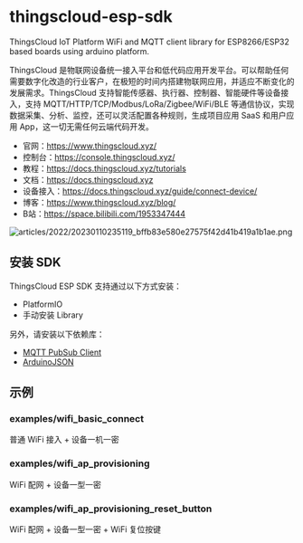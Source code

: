# thingscloud-esp-sdk
ThingsCloud IoT Platform WiFi and MQTT client library for ESP8266/ESP32 based boards using arduino platform.

ThingsCloud 是物联网设备统一接入平台和低代码应用开发平台。可以帮助任何需要数字化改造的行业客户，在极短的时间内搭建物联网应用，并适应不断变化的发展需求。ThingsCloud 支持智能传感器、执行器、控制器、智能硬件等设备接入，支持 MQTT/HTTP/TCP/Modbus/LoRa/Zigbee/WiFi/BLE 等通信协议，实现数据采集、分析、监控，还可以灵活配置各种规则，生成项目应用 SaaS 和用户应用 App，这一切无需任何云端代码开发。

- 官网：https://www.thingscloud.xyz/
- 控制台：https://console.thingscloud.xyz/
- 教程：https://docs.thingscloud.xyz/tutorials
- 文档：https://docs.thingscloud.xyz
- 设备接入：https://docs.thingscloud.xyz/guide/connect-device/
- 博客：https://www.thingscloud.xyz/blog/
- B站：https://space.bilibili.com/1953347444


![articles/2022/20230110235119_bffb83e580e27575f42d41b419a1b1ae.png](https://img-1300291923.cos.ap-beijing.myqcloud.com/articles/2022/20230110235119_bffb83e580e27575f42d41b419a1b1ae.png)



## 安装 SDK

ThingsCloud ESP SDK 支持通过以下方式安装：

- PlatformIO
- 手动安装 Library

另外，请安装以下依赖库：

- [MQTT PubSub Client](https://github.com/knolleary/pubsubclient)
- [ArduinoJSON](https://github.com/bblanchon/ArduinoJson)


## 示例

### examples/wifi_basic_connect

普通 WiFi 接入 + 设备一机一密


### examples/wifi_ap_provisioning

WiFi 配网 + 设备一型一密

### examples/wifi_ap_provisioning_reset_button

WiFi 配网 + 设备一型一密 + WiFi 复位按键
